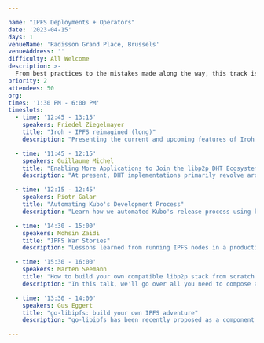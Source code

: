 ```yaml
---

name: "IPFS Deployments + Operators"
date: '2023-04-15'
days: 1
venueName: 'Radisson Grand Place, Brussels'
venueAddress: ''
difficulty: All Welcome
description: >-
  From best practices to the mistakes made along the way, this track is a chance to highlight how members of the community are running IPFS nodes at scale. Let's share what's working well and what implementations can do to make things even better!
priority: 2
attendees: 50
org: 
times: '1:30 PM - 6:00 PM'
timeslots:
  - time: '12:45 - 13:15'
    speakers: Friedel Ziegelmayer
    title: "Iroh - IPFS reimagined (long)"
    description: "Presenting the current and upcoming features of Iroh."

  - time: '11:45 - 12:15'
    speakers: Guillaume Michel
    title: "Enabling More Applications to Join the libp2p DHT Ecosystem"
    description: "At present, DHT implementations primarily revolve around IPFS. However, it's possible for other applications that leverage libp2p to utilize the DHT without the need to participate in the IPFS DHT and store IPFS data. This presentation outlines a strategy to divide the existing DHT into two parts: a lightweight, multipurpose DHT and an IPFS DHT protocol built on top of it. This proposed approach would enable non-IPFS applications to join the lightweight DHT while running their own protocol on top of it. This would promote interoperability with other applications, contribute to the growth of the libp2p DHT, and enhance the security of all its users."

  - time: '12:15 - 12:45'
    speakers: Piotr Galar
    title: "Automating Kubo's Development Process"
    description: "Learn how we automated Kubo's release process using kuboreleaser and migrated from CircleCI to GitHub Actions. Discover the benefits of automation and how we use Grafana to monitor our development pipeline. Perfect for developers and DevOps engineers interested in improving the developer experience in their projects."

  - time: '14:30 - 15:00'
    speakers: Mohsin Zaidi
    title: "IPFS War Stories"
    description: "Lessons learned from running IPFS nodes in a production environment.  Ceramic Network's operational burden from IPFS nodes."

  - time: '15:30 - 16:00'
    speakers: Marten Seemann
    title: "How to build your own compatible libp2p stack from scratch in an afternoon"
    description: "In this talk, we'll go over all you need to compose a modern and minimal libp2p stack."

  - time: '13:30 - 14:00'
    speakers: Gus Eggert
    title: "go-libipfs: build your own IPFS adventure"
    description: "go-libipfs has been recently proposed as a component library for building IPFS applications and implementations in Go. The goal of this effort is to help people build things. In this talk we will use examples to showcase things that are easy to do with go-libipfs that have been difficult to achieve up to now. More information can be found at: https://github.com/ipfs/go-libipfs"

---
```

